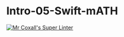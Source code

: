 # Intro-05-Swift-mATH
[![Mr Coxall's Super Linter](https://github.com/ICS4U-Programming-AlexanderM/Intro-05-Swift-mATH/workflows/Mr%20Coxall's%20Super%20Linter/badge.svg)](https://github.com/ICS4U-Programming-AlexanderM/Intro-05-Swift-mATH/actions/)
